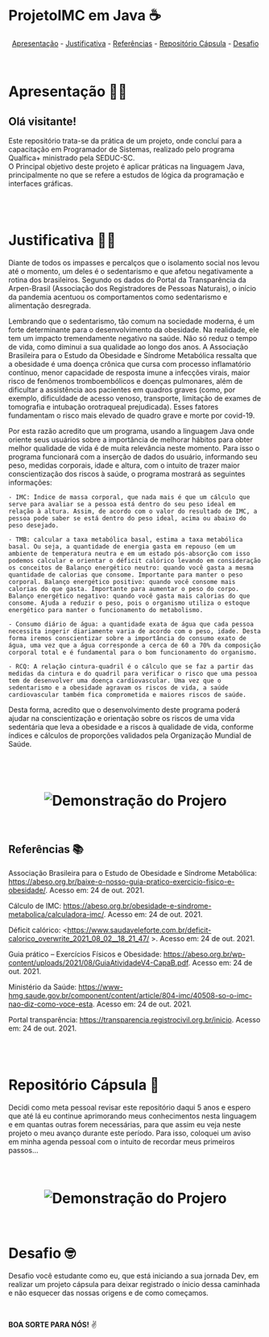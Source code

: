# ProjetoIMC em Java ☕
<p align= "center">
 <a href="#Apresentação">Apresentação</a> - 
 <a href="#Justificativa">Justificativa</a> - 
 <a href="##Referências">Referências</a> -
 <a href="#Repositório_Cápsula">Repositório Cápsula</a> - 
 <a href="#Desafio">Desafio</a> 
</p>
</br>


# Apresentação 🙋‍♀️
## Olá visitante!
<p> Este repositório trata-se da prática de um projeto, onde concluí para a capacitação em Programador de Sistemas, realizado pelo programa Qualfica+ ministrado pela SEDUC-SC. <br/>
O Principal objetivo deste projeto é aplicar práticas na linguagem Java, principalmente no que se refere a estudos de lógica da programação e interfaces gráficas.
</p>
<br/>
<br/>

# Justificativa 👩‍💻
<p>
Diante de todos os impasses e percalços que o isolamento social nos levou até o momento, um deles é o sedentarismo e que afetou negativamente a rotina dos brasileiros. Segundo os dados do Portal da Transparência da Arpen-Brasil (Associação dos Registradores de Pessoas Naturais), o início da pandemia acentuou os comportamentos como sedentarismo e alimentação desregrada. <br/>

Lembrando que o sedentarismo, tão comum na sociedade moderna, é um forte determinante para o desenvolvimento da obesidade. Na realidade, ele tem um impacto tremendamente negativo na saúde. Não só reduz o tempo de vida, como diminui a sua qualidade ao longo dos anos. A Associação Brasileira para o  Estudo da Obesidade e Síndrome Metabólica ressalta que a obesidade é uma doença crônica que cursa com processo inflamatório contínuo, menor capacidade de resposta imune a infecções virais, maior risco de fenômenos tromboembólicos e doenças pulmonares, além de dificultar a assistência aos pacientes em quadros graves (como, por exemplo, dificuldade de acesso venoso, transporte, limitação de exames de tomografia e intubação orotraqueal prejudicada). Esses fatores fundamentam o risco mais elevado de quadro grave e morte por covid-19. <br/>

Por esta razão acredito que um programa, usando a linguagem Java onde oriente seus usuários sobre a importância de melhorar hábitos para obter melhor qualidade de vida é de muita relevância neste momento. Para isso o programa funcionará com a inserção de dados do usuário, informando seu peso, medidas corporais, idade e altura, com o intuito de trazer maior conscientização dos riscos à saúde, o programa mostrará as seguintes informações:


    - IMC: Índice de massa corporal, que nada mais é que um cálculo que serve para avaliar se a pessoa está dentro do seu peso ideal em relação à altura. Assim, de acordo com o valor do resultado de IMC, a pessoa pode saber se está dentro do peso ideal, acima ou abaixo do peso desejado.

    - TMB: calcular a taxa metabólica basal, estima a taxa metabólica basal. Ou seja, a quantidade de energia gasta em repouso (em um ambiente de temperatura neutra e em um estado pós-absorção com isso podemos calcular e orientar o déficit calórico levando em consideração os conceitos de Balanço energético neutro: quando você gasta a mesma quantidade de calorias que consome. Importante para manter o peso corporal. Balanço energético positivo: quando você consome mais calorias do que gasta. Importante para aumentar o peso do corpo. Balanço energético negativo: quando você gasta mais calorias do que consome. Ajuda a reduzir o peso, pois o organismo utiliza o estoque energético para manter o funcionamento do metabolismo.

    - Consumo diário de água: a quantidade exata de água que cada pessoa necessita ingerir diariamente varia de acordo com o peso, idade. Desta forma iremos conscientizar sobre a importância do consumo exato de água, uma vez que a água corresponde a cerca de 60 a 70% da composição corporal total e é fundamental para o bom funcionamento do organismo.

    - RCQ: A relação cintura-quadril é o cálculo que se faz a partir das medidas da cintura e do quadril para verificar o risco que uma pessoa tem de desenvolver uma doença cardiovascular. Uma vez que o sedentarismo e a obesidade agravam os riscos de vida, a saúde cardiovascular também fica comprometida e maiores riscos de saúde.

Desta forma, acredito que o desenvolvimento deste programa poderá ajudar na conscientização e orientação sobre os riscos de uma vida sedentária que leva a obesidade e a riscos à qualidade de vida, conforme índices e cálculos de proporções validados pela Organização Mundial de Saúde. 
</p>
<br/>
<br/>
<h1 align= "center">
 <img alt="Demonstração do Projero" title="Projeto" src="https://user-images.githubusercontent.com/90872784/167045164-02c8c64e-c669-4d73-a569-c2ba9cbedbf7.gif"/>
 </h1>

 
## Referências 📚

Associação Brasileira para o Estudo de Obesidade e Síndrome Metabólica: <https://abeso.org.br/baixe-o-nosso-guia-pratico-exercicio-fisico-e-obesidade/>.  Acesso em: 24 de out. 2021.

Cálculo de IMC: <https://abeso.org.br/obesidade-e-sindrome-metabolica/calculadora-imc/>. Acesso em: 24 de out. 2021.

Déficit calórico: <https://www.saudaveleforte.com.br/deficit-calorico_overwrite_2021_08_02__18_21_47/ >.  Acesso em: 24 de out. 2021.

Guia prático – Exercícios Físicos e Obesidade: <https://abeso.org.br/wp-content/uploads/2021/08/GuiaAtividadeV4-CapaB.pdf>. Acesso em: 24 de out. 2021.

Ministério da Saúde: <https://www-hmg.saude.gov.br/component/content/article/804-imc/40508-so-o-imc-nao-diz-como-voce-esta>.  Acesso em: 24 de out. 2021.

Portal transparência: <https://transparencia.registrocivil.org.br/inicio>.  Acesso em: 24 de out. 2021.

</p>
<br/>
<br/>


# Repositório Cápsula 🚀

<p> Decidi como meta pessoal revisar este repositório daqui 5 anos e espero que até lá eu continue aprimorando meus conhecimentos nesta linguagem e em quantas outras forem necessárias, para que assim eu veja neste projeto o meu avanço durante este período. Para isso, coloquei um aviso em minha agenda pessoal com o intuito de recordar meus primeiros passos...
</p>
<br/>
<h1 align= "center">
 <img alt="Demonstração do Projero" title="Projeto" src="https://user-images.githubusercontent.com/90872784/167045781-ad41aa04-b8cd-4cc1-bf71-13404df00ae9.jpg" />
 </h1>
 <br/>


# Desafio 🤓

<p> Desafio você estudante como eu, que está iniciando a sua jornada Dev, em realizar um projeto cápsula para deixar registrado o ínicio dessa caminhada e não esquecer das nossas origens e de como começamos.
</p>
<br/>

**BOA SORTE PARA NÓS!** ✌️



